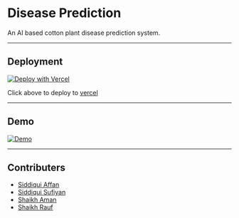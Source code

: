 # Disease Prediction
An AI based cotton plant disease prediction system.

--------
## Deployment
[![Deploy with Vercel](https://vercel.com/button)](https://vercel.com/new/git/external?repository-url=https://github.com/siddiquiaffan/disease-prediction&project-name=cropdoc&repository-name=disease-prediction)

Click above to deploy to [vercel](https://vercel.com)

--------
## Demo
[![Demo](https://telegra.ph/file/7b7b86d7d17c6db49aee6.png)](https://cropdoc.cf/)

--------
## Contributers
- [Siddiqui Affan](https://github.com/siddiquiaffan/)
- [Siddiqui Sufiyan](https://github.com/sufiyan571/)
- [Shaikh Aman](https://www.github.com/Aman3786/)
- [Shaikh Rauf](https://github.com/ImRauf/)
